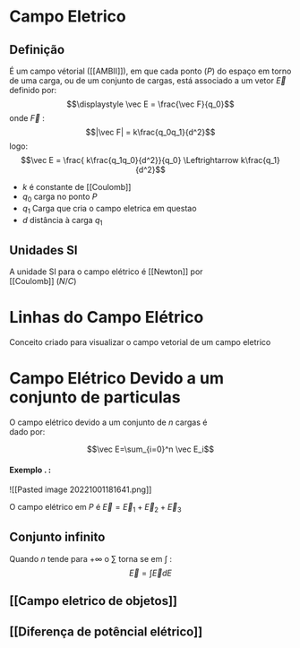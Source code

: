 # Campo Eletrico

## Definição
É um campo vétorial ([[AMBII]]), em que cada ponto ($P$) do espaço em torno de uma carga, ou de um conjunto de cargas, está associado a um vetor $\vec E$ definido por: $$\displaystyle \vec E = \frac{\vec F}{q_0}$$ onde $\vec F$ : $$|\vec F| = k\frac{q_0q_1}{d^2}$$
logo: $$\vec E = \frac{ k\frac{q_1q_0}{d^2}}{q_0} \Leftrightarrow k\frac{q_1}{d^2}$$
- $k$ é constante de [[Coulomb]]
- $q_0$ carga no ponto $P$  
- $q_1$ Carga que cria o campo eletrica em questao
- $d$ distância à carga $q_1$ 

## Unidades SI
A unidade SI para o campo elétrico é [[Newton]] por  
[[Coulomb]] ($N/C$)

# Linhas do Campo Elétrico
Conceito criado para visualizar o campo vetorial de um campo eletrico


# Campo Elétrico Devido a um conjunto de particulas

O campo elétrico devido a um conjunto de $n$ cargas é  
dado por:

$$\vec E=\sum_{i=0}^n \vec E_i$$

#### Exemplo . :
![[Pasted image 20221001181641.png]]

O campo elétrico em $P$ é $\vec E = \vec E_1 +\vec E_2 +\vec E_3$

## Conjunto infinito

Quando $n$ tende para $+\infty$ o $\sum$ torna se em $\int$ :
$$\vec E = \int \vec E dE$$ 
## [[Campo eletrico de objetos]]

## [[Diferença de potêncial elétrico]]
